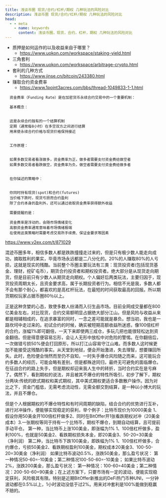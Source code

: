 ```yaml
---
title: 浅谈币圈 现货/合约/杠杆/期权 几种玩法的风险对比
description: 浅谈币圈 现货/合约/杠杆/期权 几种玩法的风险对比
head:
  - - meta
    - name: keywords
      content: 浅谈币圈，现货，合约，杠杆，期权 几种玩法的风险对比
---
```



 - 质押是如何运作的以及收益来自于哪里？
   - https://www.uokon.com/workspace/staking-yield.html
 - 三角套利
   - https://www.uokon.com/workspace/arbitrage-crypto.html
 - 套利的几种方式
   - https://www.jinse.cn/bitcoin/243380.html
 - 赚取合约资金费率
   - https://www.1point3acres.com/bbs/thread-1049833-1-1.html

```
  资金费率（Funding Rate）是在加密货币永续合约交易中的一个重要机制：

  基本概念：


  这是永续合约独有的一个结算机制
  定期（通常每8小时）在多空双方之间进行结算
  用来使永续合约价格与现货价格保持接近


  工作原理：


  如果多数交易者看涨做多，资金费率为正，做多者需要支付资金费给做空者
  如果多数交易者看跌做空，资金费率为负，做空者需要支付资金费给做多者


  在你描述的策略中：


  你同时持有现货(spot)和合约(futures)
  当价格下跌时，现货亏损而合约盈利
  除了合约本身的盈利外，还可以通过收取资金费率获得额外收益

  需要提醒的是：

  资金费率是浮动的，会随市场情绪变化
  高额资金费率通常意味着市场情绪极端
  在使用这类策略时需要考虑交易所手续费、保证金要求等因素
```


https://www.v2ex.com/t/871029

混迹币圈多年，相信多数人都是跌跌撞撞走过来的，但是只有极少数人能走向成功，摘取胜利的果实，毕竟市场永远都是二八分化的。20%的人赚取80%的人亏损，这就是现实的残酷。当前整个币圈主要玩法有三类：现货投资者(包括现货基金、理财，挖矿屯币），期货合约投资者和期权投资者。绝大部分是从现货走向期货，但是目前只有少数人从期货走向期权。个人偏好后两类玩法，主要归因于，现货投资周期太长，且资金要求高，属于长期投资者行为。相信不光是我，多数人都不会有那个耐心，都喜欢的是高杠杆玩法，在最短的时间获取最高的回报。所以期货期权玩家占据币圈80％以上。

正是这种贪婪的心态，致使多数人纷涌而入衍生品市场。目前全网成交量都在800亿美金左右，对比现货，合约交易额明显占据绝大部分江山。但是风险与收益从来都是相辅相成的，在追求暴富的同时，一念之差可能就是暴负。想当初，我也是一路坎坷中走过来的。初试合约的时候，确实被短期高额收益所迷惑，像100倍杠杆的合约，涨幅1%即可翻倍，一天下来即使两三成仓，多玩几把也能很轻松达到资金翻倍。但是得意便容易忘形，会让人无形中放松中对危险的警惕。在你翻倍后，一次做错亏损50%便会打回原形，所以打江山容易守江山难。而多数人这时候更加不能接受这残酷的事实。从天堂到地狱，便会开始激进，失去理智，想要赚回所失。此时，危险便会悄然而至仍不自知，一时失手爆仓风险随之而来，这可能玩合约多数人的经历，可能会略有差别，但是都殊途同归，最终无可避免的面临爆仓。在征战合约的路上失手，但是期权却迎来我人生中的转折，当时合约实在是亏麻了。偶然下，看到期权的说法，并且被其不爆仓的特性所吸引，初步了解下，期权分两块:传统的欧式期权和美式期权，其中美式期权更适合多数散户操作。因为对比之下，资金门槛低，无需考虑流动性，无需全额交割结算，是一种以小博大的玩法，并且不爆仓。

但是个人根据期权的不爆仓特性和有时间周期的缺陷，结合合约的优势进行互补，进行对冲操作，便能够实现稳定的获利，举个例子：比特币现价为10000美金 1、假设你用50美金开100倍杠杆做多2、同时在BitOffer开1张看跌期权对冲（20美金成本）3.一张期权等同于持有一个比特币，期权不爆仓，到期自动结算，且可提前手动平仓。 第一种，当比特币上涨100美金，即涨幅为1% 1、100倍杠杆做多，盈利100%，也就是50美金2、看跌期权损失本金，即20美金3、50-20=30美金（净利润） 第二种，当比特币下跌100美金，即跌幅为1% 1、100倍杠杆做多，合约爆仓，亏损50美金2、看跌期权盈利100美金，期权成本20美金3、100-50-20=30美金（净利润） 如果比特币波动0.5%，涨跌50美金，那么盈亏状况： 第一种情况50-60=-10美金；第二种情况100-50-60=-10美金； 如果比特币波动2%，涨跌200美金，那么盈亏状况： 第一种情况：100-60=40美金；第二种情况：200-50-60=90美金；在上述方案下，只要市场有一定的波动，便能实现稳定获利，风险极其有限。特别是近期BitOffer新推出的DeFi热门币种UNI，一分钟波动都在0.5%以上，1小时波动没低于过2%。用来对冲套利是100%能做到稳赢不赔的。